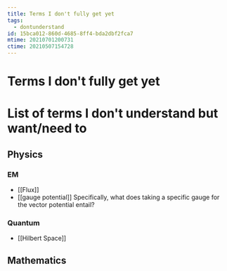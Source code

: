 ```yaml
---
title: Terms I don't fully get yet
tags:
  - dontunderstand
id: 15bca012-860d-4685-8ff4-bda2dbf2fca7
mtime: 20210701200731
ctime: 20210507154728
---
```


# Terms I don't fully get yet

# List of terms I don't understand but want/need to

## Physics

### EM

- [[Flux]]
- [[gauge potential]]
  Specifically, what does taking a specific gauge for the vector potential entail?

### Quantum

- [[Hilbert Space]]

## Mathematics
